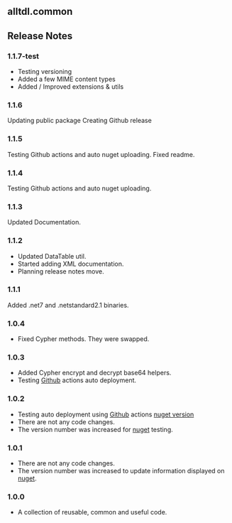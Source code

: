 ## alltdl.common

## Release Notes

### 1.1.7-test

- Testing versioning
- Added a few MIME content types
- Added / Improved extensions & utils

### 1.1.6

Updating public package
Creating Github release

### 1.1.5

Testing Github actions and auto nuget uploading.
Fixed readme.

### 1.1.4

Testing Github actions and auto nuget uploading. 

### 1.1.3

Updated Documentation.

### 1.1.2

- Updated DataTable util.
- Started adding XML documentation.
- Planning release notes move.

### 1.1.1

Added .net7 and .netstandard2.1 binaries.

### 1.0.4

- Fixed Cypher methods. They were swapped.

### 1.0.3

- Added Cypher encrypt and decrypt base64 helpers.
- Testing [Github] actions auto deployment.

### 1.0.2

- Testing auto deployment using [Github] actions [nuget version]
- There are not any code changes.
- The version number was increased for [nuget] testing.

### 1.0.1

- There are not any code changes.
- The version number was increased to update information displayed on [nuget].

### 1.0.0

- A collection of reusable, common and useful code.

[nuget]: <https://www.nuget.org/packages/alltdl.common/> "Nuget.org"
[nuget version]: <https://www.nuget.org/packages/alltdl.common/#versions-body-tab> "nuget.org Version"
[github]: <https://github.com/Lewis-Fam/alltdl.common> "Public Repository"